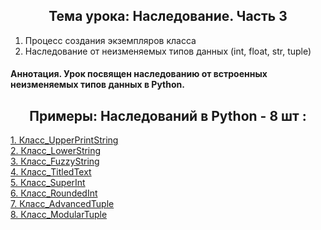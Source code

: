 <h2 style="text-align:center">Тема урока: Наследование. Часть 3</h2>

1. Процесс создания экземпляров класса
2. Наследование от неизменяемых типов данных (int, float, str, tuple)

#### Аннотация. Урок посвящен наследованию от встроенных неизменяемых типов данных в Python.
<h2 style="text-align:center"> Примеры: Наследований в Python - 8 шт :</h2>

<div>
<a href="https://github.com/kolesnikovvitaliy/pokolenie_python_oop/tree/main/7_Наследование_и_полиморфизм/7_3_Наследование_Часть_3/7_3_13_Класс_UpperPrintString">1. Класс_UpperPrintString</a>  &nbsp; 
</div>
<div>
<a href="https://github.com/kolesnikovvitaliy/pokolenie_python_oop/tree/main/7_Наследование_и_полиморфизм/7_3_Наследование_Часть_3/7_3_14_Класс_LowerString">2. Класс_LowerString</a>  &nbsp; 
</div>
<div>
<a href="https://github.com/kolesnikovvitaliy/pokolenie_python_oop/tree/main/7_Наследование_и_полиморфизм/7_3_Наследование_Часть_3/7_3_15_Класс_FuzzyString">3. Класс_FuzzyString</a>  &nbsp; 
</div>
<div>
<a href="https://github.com/kolesnikovvitaliy/pokolenie_python_oop/tree/main/7_Наследование_и_полиморфизм/7_3_Наследование_Часть_3/7_3_16_Класс_TitledText">4. Класс_TitledText</a>  &nbsp; 
</div>
<div>
<a href="https://github.com/kolesnikovvitaliy/pokolenie_python_oop/tree/main/7_Наследование_и_полиморфизм/7_3_Наследование_Часть_3/7_3_17_Класс_SuperInt">5. Класс_SuperInt</a>  &nbsp; 
</div>
<div>
<a href="https://github.com/kolesnikovvitaliy/pokolenie_python_oop/tree/main/7_Наследование_и_полиморфизм/7_3_Наследование_Часть_3/7_3_18_Класс_RoundedInt">6. Класс_RoundedInt</a>  &nbsp; 
</div>
<div>
<a href="https://github.com/kolesnikovvitaliy/pokolenie_python_oop/tree/main/7_Наследование_и_полиморфизм/7_3_Наследование_Часть_3/7_3_19_Класс_AdvancedTuple">7. Класс_AdvancedTuple</a>  &nbsp; 
</div>
<div>
<a href="https://github.com/kolesnikovvitaliy/pokolenie_python_oop/tree/main/7_Наследование_и_полиморфизм/7_3_Наследование_Часть_3/7_3_20_Класс_ModularTuple">8. Класс_ModularTuple</a>  &nbsp; 
</div>

